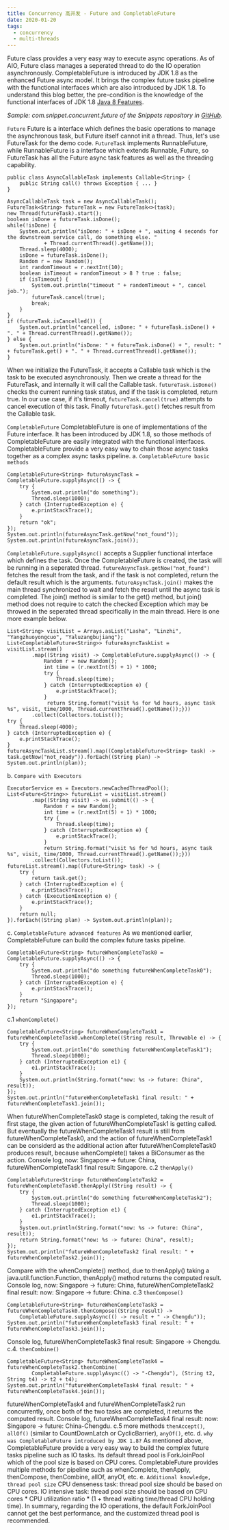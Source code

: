```yaml
---
title: Concurrency 高并发 - Future and CompletableFuture
date: 2020-01-20
tags:
  - concurrency
  - multi-threads
---
```

Future class provides a very easy way to execute async operations. As of AIO, Future class manages a seperated thread to do the IO operation asynchronously. CompletableFuture is introduced by JDK 1.8 as the enhanced Future async model. It brings the complex future tasks pipeline with the functional interfaces which are also introduced by JDK 1.8. To understand this blog better, the pre-condition is the knowledge of the functional interfaces of JDK 1.8 [Java 8 Features](https://xljiadahao.github.io/2018/02/04/Java-8-Features/).

*Sample: _com.snippet.concurrent.future_ of the Snippets repository in [GitHub](https://github.com/xljiadahao/Snippets.git).*

`Future`
Future is a interface which defines the basic operations to manage the asynchronous task, but Future itself cannot init a thread. Thus, let's use FutureTask for the demo code. `FutureTask` implements RunnableFuture, while RunnableFuture is a interface which extends Runnable, Future, so FutureTask has all the Future async task features as well as the threading capability.
```
public class AsyncCallableTask implements Callable<String> {
    public String call() throws Exception { ... }
}

AsyncCallableTask task = new AsyncCallableTask();
FutureTask<String> futureTask = new FutureTask<>(task);
new Thread(futureTask).start();
boolean isDone = futureTask.isDone();
while(!isDone) {
    System.out.println("isDone: " + isDone + ", waiting 4 seconds for the downstream service call, do something else. "
            + Thread.currentThread().getName());
    Thread.sleep(4000);
    isDone = futureTask.isDone();
    Random r = new Random();
    int randomTimeout = r.nextInt(10);
    boolean isTimeout = randomTimeout > 8 ? true : false;
    if (isTimeout) {
        System.out.println("timeout " + randomTimeout + ", cancel job.");
        futureTask.cancel(true);
        break;
    }
}
if (futureTask.isCancelled()) {
    System.out.println("cancelled, isDone: " + futureTask.isDone() + ". " + Thread.currentThread().getName());
} else {
    System.out.println("isDone: " + futureTask.isDone() + ", result: " + futureTask.get() + ". " + Thread.currentThread().getName());
}
```
When we initialize the FutureTask, it accepts a Callable task which is the task to be executed asynchronously. Then we create a thread for the FutureTask, and internally it will call the Callable task. `futureTask.isDone()` checks the current running task status, and if the task is completed, return true. In our use case, if it's timeout, `futureTask.cancel(true)` attempts to cancel execution of this task. Finally `futureTask.get()` fetches result from the Callable task.

`CompletableFuture`
CompletableFuture is one of implementations of the Future interface. It has been introduced by JDK 1.8, so those methods of CompletableFuture are easily integrated with the functional interfaces. CompletableFuture provide a very easy way to chain those async tasks together as a complex async tasks pipeline.
a. `CompletableFuture basic methods`
```
CompletableFuture<String> futureAsyncTask = CompletableFuture.supplyAsync(() -> {
    try {
        System.out.println("do something");
        Thread.sleep(1000);
    } catch (InterruptedException e) {
        e.printStackTrace();
    }
    return "ok";
});
System.out.println(futureAsyncTask.getNow("not_found"));
System.out.println(futureAsyncTask.join());
```
`CompletableFuture.supplyAsync()` accepts a Supplier functional interface which defines the task. Once the CompletableFuture is created, the task will be running in a seperated thread. `futureAsyncTask.getNow("not_found")` fetches the result from the task, and if the task is not completed, return the default result which is the arguments. `futureAsyncTask.join()` makes the main thread synchronized to wait and fetch the result until the async task is completed. The join() method is similar to the get() method, but join() method does not require to catch the checked Exception which may be throwed in the seperated thread specifically in the main thread. Here is one more example below.
```
List<String> visitList = Arrays.asList("Lasha", "Linzhi", "Yangzhuoyongcuo", "Yaluzangbujiang");
List<CompletableFuture<String>> futureAsyncTaskList = visitList.stream()
        .map((String visit) -> CompletableFuture.supplyAsync(() -> {
            Random r = new Random();
            int time = (r.nextInt(5) + 1) * 1000;
            try {
                Thread.sleep(time);
            } catch (InterruptedException e) {
                e.printStackTrace();
            }
             return String.format("visit %s for %d hours, async task %s", visit, time/1000, Thread.currentThread().getName());}))
        .collect(Collectors.toList());
try {
    Thread.sleep(4000);
} catch (InterruptedException e) {
    e.printStackTrace();
}
futureAsyncTaskList.stream().map((CompletableFuture<String> task) -> task.getNow("not_ready")).forEach((String plan) -> System.out.println(plan));
```
b. `Compare with Executors`
```
ExecutorService es = Executors.newCachedThreadPool();
List<Future<String>> futureList = visitList.stream()
        .map((String visit) -> es.submit(() -> {
            Random r = new Random();
            int time = (r.nextInt(5) + 1) * 1000;
            try {
                Thread.sleep(time);
            } catch (InterruptedException e) {
                e.printStackTrace();
            }
            return String.format("visit %s for %d hours, async task %s", visit, time/1000, Thread.currentThread().getName());}))
        .collect(Collectors.toList());
futureList.stream().map((Future<String> task) -> {
    try {
        return task.get();
    } catch (InterruptedException e) {
        e.printStackTrace();
    } catch (ExecutionException e) {
        e.printStackTrace();
    }
    return null;
}).forEach((String plan) -> System.out.println(plan));
```
c. `CompletableFuture advanced features`
As we mentioned earlier, CompletableFuture can build the complex future tasks pipeline.
```
CompletableFuture<String> futureWhenCompleteTask0 = CompletableFuture.supplyAsync(() -> {
    try {
        System.out.println("do something futureWhenCompleteTask0");
        Thread.sleep(1000);
    } catch (InterruptedException e) {
        e.printStackTrace();
    }
    return "Singapore";
});
```
c.1 `whenComplete()`
```
CompletableFuture<String> futureWhenCompleteTask1 = futureWhenCompleteTask0.whenComplete((String result, Throwable e) -> {
    try {
        System.out.println("do something futureWhenCompleteTask1");
        Thread.sleep(1000);
    } catch (InterruptedException e1) {
        e1.printStackTrace();
    }
    System.out.println(String.format("now: %s -> future: China", result));
});
System.out.println("futureWhenCompleteTask1 final result: " + futureWhenCompleteTask1.join());
```
When futureWhenCompleteTask0 stage is completed, taking the result of first stage, the given action of futureWhenCompleteTask1 is getting called. But eventually the futureWhenCompleteTask1 result is still from futureWhenCompleteTask0, and the action of futureWhenCompleteTask1 can be considerd as the additional action after futureWhenCompleteTask0 produces result, because whenComplete() takes a BiConsumer as the action. Console log, now: Singapore -> future: China, futureWhenCompleteTask1 final result: Singapore.
c.2 `thenApply()`
```
CompletableFuture<String> futureWhenCompleteTask2 = futureWhenCompleteTask0.thenApply((String result) -> {
    try {
        System.out.println("do something futureWhenCompleteTask2");
        Thread.sleep(1000);
    } catch (InterruptedException e1) {
        e1.printStackTrace();
    }
    System.out.println(String.format("now: %s -> future: China", result));
    return String.format("now: %s -> future: China", result);
});
System.out.println("futureWhenCompleteTask2 final result: " + futureWhenCompleteTask2.join());
```
Compare with the whenComplete() method, due to thenApply() taking a java.util.function.Function, thenApply() method returns the computed result. Console log, now: Singapore -> future: China, futureWhenCompleteTask2 final result: now: Singapore -> future: China.
c.3 `thenCompose()`
```
CompletableFuture<String> futureWhenCompleteTask3 = futureWhenCompleteTask0.thenCompose((String result) -> 
    CompletableFuture.supplyAsync(() -> result + " -> Chengdu"));
System.out.println("futureWhenCompleteTask3 final result: " + futureWhenCompleteTask3.join());
```
Console log, futureWhenCompleteTask3 final result: Singapore -> Chengdu.
c.4. `thenCombine()`
```
CompletableFuture<String> futureWhenCompleteTask4 = futureWhenCompleteTask2.thenCombine(
        CompletableFuture.supplyAsync(() -> "-Chengdu"), (String t2, String t4) -> t2 + t4);
System.out.println("futureWhenCompleteTask4 final result: " + futureWhenCompleteTask4.join());
```
futureWhenCompleteTask4 and futureWhenCompleteTask2 run concurrently, once both of the two tasks are completed, it returns the computed result. Console log, futureWhenCompleteTask4 final result: now: Singapore -> future: China-Chengdu.
c.5 more methods
`thenAccept()`, `allOf()` (similar to CountDownLatch or CyclicBarrier), `anyOf()`, etc.
d. `why was CompletableFuture introduced by JDK 1.8?`
As mentioned above, CompletableFuture provide a very easy way to build the complex future tasks pipeline such as  IO tasks. Its default thread pool is ForkJoinPool which of the pool size is based on CPU cores. CompletableFuture provides multiple methods for pipeline such as whenComplete, thenApply, thenCompose, thenCombine, allOf, anyOf, etc.
e. `Additional knowledge, thread pool size`
CPU denseness task: thread pool size should be based on CPU cores.
IO intensive task: thread pool size should be based on CPU cores * CPU utilization ratio * (1 + thread waiting time/thread CPU holding time).
In summary, regarding the IO operations, the default ForkJoinPool cannot get the best performance, and the customized thread pool is recommended.
